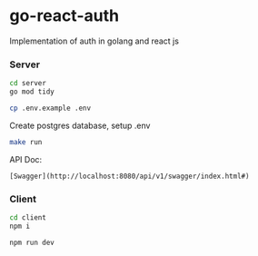 # go-react-auth

Implementation of auth in golang and react js

### Server

```bash
cd server
go mod tidy
```

```bash
cp .env.example .env
```

Create postgres database, setup .env

```bash
make run
```

API Doc:

```http
[Swagger](http://localhost:8080/api/v1/swagger/index.html#)
```

### Client

```bash
cd client
npm i
```

```bash
npm run dev
```
